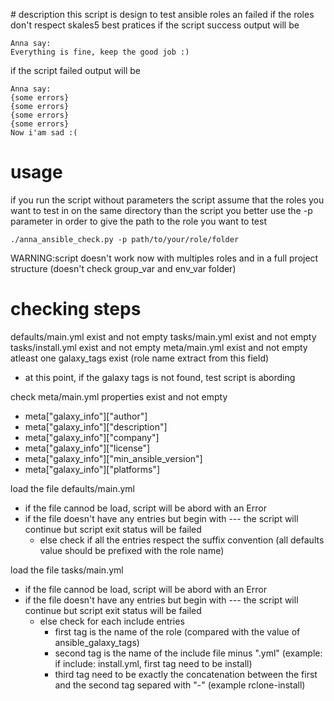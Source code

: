 # description 
this script is design to test ansible roles an failed if the roles don't respect skales5 best pratices
if the script success output will be
```
Anna say:
Everything is fine, keep the good job :)
```
if the script failed output will be
```
Anna say:
{some errors}
{some errors}
{some errors}
{some errors}
Now i'am sad :(
```

# usage
if you run the script without parameters the script assume that the roles you want to test in on the same directory than the script
you better use the -p parameter in order to give the path to the role you want to test

```
./anna_ansible_check.py -p path/to/your/role/folder
```
WARNING:script doesn't work now with multiples roles and in a full project structure (doesn't check group_var and env_var folder) 

# checking steps
defaults/main.yml exist and not empty
tasks/main.yml exist and not empty
tasks/install.yml  exist and not empty
meta/main.yml exist and not empty
atleast one galaxy_tags exist (role name extract from this field)
  - at this point, if the galaxy tags is not found, test script is abording

check meta/main.yml properties exist and not empty
  - meta["galaxy_info"]["author"]
  -  meta["galaxy_info"]["description"]
  -  meta["galaxy_info"]["company"]
  -  meta["galaxy_info"]["license"]
  -  meta["galaxy_info"]["min_ansible_version"]
  -  meta["galaxy_info"]["platforms"]

load the file defaults/main.yml
  - if the file cannod be load, script will be abord with an Error
  - if the file doesn't have any entries but begin with --- the script will continue but script exit status will be failed
    - else check if all the entries respect the suffix convention (all defaults value should be prefixed with the role name)

load the file tasks/main.yml
  - if the file cannod be load, script will be abord with an Error
  - if the file doesn't have any entries but begin with --- the script will continue but script exit status will be failed
    - else check for each include entries
      - first tag is the name of the role (compared with the value of  ansible_galaxy_tags)
      - second tag is the name of the include file minus ".yml" (example: if include: install.yml, first tag need to be install)
      - third tag need to be exactly the concatenation between the first and the second tag separed with "-" (example rclone-install)
